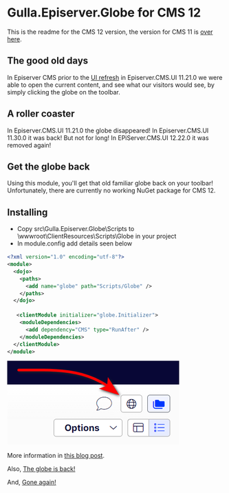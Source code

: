 # Gulla.Episerver.Globe for CMS 12

This is the readme for the CMS 12 version, the version for CMS 11 is [over here](https://github.com/tomahg/Gulla.ViewOnWebsite/tree/CMS11).

## The good old days

In Episerver CMS prior to the [UI refresh](https://world.episerver.com/blogs/ryan-bare/dates/2019/6/cms-ui-refresh/) in Episerver.CMS.UI 11.21.0 we were able to open the current content, and see what our visitors would see, by simply clicking the globe on the toolbar.

## A roller coaster

In Episerver.CMS.UI 11.21.0 the globe disappeared! In Episerver.CMS.UI 11.30.0 it was back! But not for long! In EPiServer.CMS.UI 12.22.0 it was removed again!

## Get the globe back

Using this module, you'll get that old familiar globe back on your toolbar! Unfortunately, there are currently no working NuGet package for CMS 12.

## Installing

-   Copy src\Gulla.Episerver.Globe\Scripts to \wwwroot\ClientResources\Scripts\Globe in your project
-   In module.config add details seen below

```xml
<?xml version="1.0" encoding="utf-8"?>
<module>
  <dojo>
    <paths>
      <add name="globe" path="Scripts/Globe" />
    </paths>
  </dojo>

   <clientModule initializer="globe.Initializer">
    <moduleDependencies>
      <add dependency="CMS" type="RunAfter" />
    </moduleDependencies>
  </clientModule>
</module>
```

![New globe](images/newnewglobe.png)

More information in [this blog post](https://www.gulla.net/no/blog/put-the-globe-back-in-episerver/).

Also, [The globe is back!](https://www.gulla.net/no/blog/the-globe-is-back/)

And, [Gone again!](https://www.gulla.net/en/blog/optimizely-cms-with-new-menu-system/)
